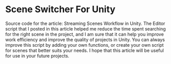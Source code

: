 # Scene Switcher For Unity
Source code for the article: Streaming Scenes Workflow in Unity.
The Editor script that I posted in this article helped me reduce the time spent searching for the right scene in the project, and I am sure that it can help you improve work efficiency and improve the quality of projects in Unity. You can always improve this script by adding your own functions, or create your own script for scenes that better suits your needs. I hope that this article will be useful for use in your future projects.
